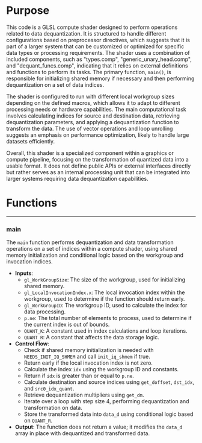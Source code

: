 # Purpose
This code is a GLSL compute shader designed to perform operations related to data dequantization. It is structured to handle different configurations based on preprocessor directives, which suggests that it is part of a larger system that can be customized or optimized for specific data types or processing requirements. The shader uses a combination of included components, such as "types.comp", "generic_unary_head.comp", and "dequant_funcs.comp", indicating that it relies on external definitions and functions to perform its tasks. The primary function, `main()`, is responsible for initializing shared memory if necessary and then performing dequantization on a set of data indices.

The shader is configured to run with different local workgroup sizes depending on the defined macros, which allows it to adapt to different processing needs or hardware capabilities. The main computational task involves calculating indices for source and destination data, retrieving dequantization parameters, and applying a dequantization function to transform the data. The use of vector operations and loop unrolling suggests an emphasis on performance optimization, likely to handle large datasets efficiently.

Overall, this shader is a specialized component within a graphics or compute pipeline, focusing on the transformation of quantized data into a usable format. It does not define public APIs or external interfaces directly but rather serves as an internal processing unit that can be integrated into larger systems requiring data dequantization capabilities.
# Functions

---
### main
The `main` function performs dequantization and data transformation operations on a set of indices within a compute shader, using shared memory initialization and conditional logic based on the workgroup and invocation indices.
- **Inputs**:
    - `gl_WorkGroupSize`: The size of the workgroup, used for initializing shared memory.
    - `gl_LocalInvocationIndex.x`: The local invocation index within the workgroup, used to determine if the function should return early.
    - `gl_WorkGroupID`: The workgroup ID, used to calculate the index for data processing.
    - `p.ne`: The total number of elements to process, used to determine if the current index is out of bounds.
    - `QUANT_K`: A constant used in index calculations and loop iterations.
    - `QUANT_R`: A constant that affects the data storage logic.
- **Control Flow**:
    - Check if shared memory initialization is needed with `NEEDS_INIT_IQ_SHMEM` and call `init_iq_shmem` if true.
    - Return early if the local invocation index is not zero.
    - Calculate the index `idx` using the workgroup ID and constants.
    - Return if `idx` is greater than or equal to `p.ne`.
    - Calculate destination and source indices using `get_doffset`, `dst_idx`, and `src0_idx_quant`.
    - Retrieve dequantization multipliers using `get_dm`.
    - Iterate over a loop with step size 4, performing dequantization and transformation on data.
    - Store the transformed data into `data_d` using conditional logic based on `QUANT_R`.
- **Output**: The function does not return a value; it modifies the `data_d` array in place with dequantized and transformed data.



